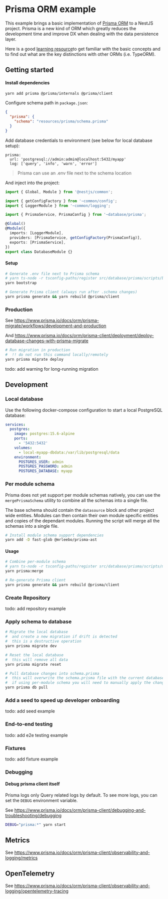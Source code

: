 # Prisma ORM example

This example brings a basic implementation of [Prisma ORM](https://www.prisma.io/) to a NestJS project. Prisma is a new
kind of ORM which
greatly reduces the development time and improve DX when dealing with the data persistence layer.

Here is a good [learning resource](https://www.prisma.io/docs/concepts/overview/prisma-in-your-stack/is-prisma-an-orm)to
get familiar with the basic concepts and to find out what are the key
distinctions with other ORMs (i.e. TypeORM).

## Getting started

#### Install dependencies

```bash
yarn add prisma @prisma/internals @prisma/client
```

Configure schema path in `package.json`:

```json
{
  "prisma": {
    "schema": "resources/prisma/schema.prisma"
  }
}
```

Add database credentials to environment (see below for local database setup):

```yarn
prisma:
  url: 'postgresql://admin:admin@localhost:5432/myapp'
  log: ['query', 'info', 'warn', 'error']
```

> Prisma can use an .env file next to the schema location

And inject into the project:

```typescript
import { Global, Module } from '@nestjs/common';

import { getConfigFactory } from '~common/config';
import { LoggerModule } from '~common/logging';

import { PrismaService, PrismaConfig } from '~database/prisma';

@Global()
@Module({
  imports: [LoggerModule],
  providers: [PrismaService, getConfigFactory(PrismaConfig)],
  exports: [PrismaService],
})
export class DatabaseModule {}
```

#### Setup

```bash
# Generate .env file next to Prisma schema
# yarn ts-node -r tsconfig-paths/register src/database/prisma/scripts/bootstrap.ts
yarn bootstrap
```

```bash
# Generate Prisma client (always run after .schema changes)
yarn prisma generate && yarn rebuild @prisma/client
```

### Production

See https://www.prisma.io/docs/orm/prisma-migrate/workflows/development-and-production

And https://www.prisma.io/docs/orm/prisma-client/deployment/deploy-database-changes-with-prisma-migrate

```bash
# Run migration in production
#  !! do not run this command locally/remotely
yarn prisma migrate deploy
```

todo: add warning for long-running migration


## Development

### Local database

Use the following docker-compose configuration to start a local PostgreSQL database:

```yml
services:
  postgres:
    image: postgres:15.6-alpine
    ports:
      - '5432:5432'
    volumes:
      - local-myapp-dbdata:/var/lib/postgresql/data
    environment:
      POSTGRES_USER: admin
      POSTGRES_PASSWORD: admin
      POSTGRES_DATABASE: myapp
```

### Per module schema

Prisma does not yet support per module schemas natively, you can use the `mergePrismaSchema` utility to combine all the
schemas into a single file.

The base schema should contain the `datasource` block and other project wide entities. Modules can then contain their
own module specific entities and copies of the dependant modules. Running the script will merge all the schemas into
a single file.

```bash
# Install module schema support dependencies
yarn add -D fast-glob @mrleebo/prisma-ast
```

#### Usage

```bash
# Combine per-module schema
# yarn ts-node -r tsconfig-paths/register src/database/prisma/scripts/merge.ts
yarn prisma:merge

# Re-generate Prisma client
yarn prisma generate && yarn rebuild @prisma/client
```

### Create Repository

todo: add repository example

### Apply schema to database

```bash
# Migrate the local database
#  and create a new migration if drift is detected
#  this is a destructive operation
yarn prisma migrate dev
```

```bash
# Reset the local database
#  this will remove all data
yarn prisma migrate reset
```

```bash
# Pull database changes into schema.prisma
#  this will overwrite the schema.prisma file with the current database schema
#  if using per-module schema you will need to manually apply the changes to the module schemas
yarn prisma db pull
```

### Add a seed to speed up developer onboarding

todo: add seed example

### End-to-end testing

todo: add e2e testing example

### Fixtures

todo: add fixture example

### Debugging

#### Debug prisma client itself

Prisma logs only Query related logs by default. To see more logs, you can set the `DEBUG` environment variable.

See https://www.prisma.io/docs/orm/prisma-client/debugging-and-troubleshooting/debugging

```bash
DEBUG="prisma:*" yarn start
```


## Metrics

See https://www.prisma.io/docs/orm/prisma-client/observability-and-logging/metrics

## OpenTelemetry

See https://www.prisma.io/docs/orm/prisma-client/observability-and-logging/opentelemetry-tracing
